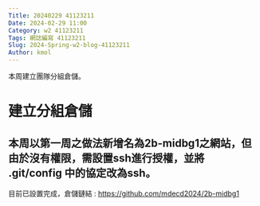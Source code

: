 ```yaml
---
Title: 20240229 41123211
Date: 2024-02-29 11:00
Category: w2 41123211
Tags: 網誌編寫 41123211
Slug: 2024-Spring-w2-blog-41123211
Author: kmol
---
```


本周建立團隊分組倉儲。

<!-- PELICAN_END_SUMMARY -->

# 建立分組倉儲
  本周以第一周之做法新增名為2b-midbg1之網站，但由於沒有權限，需設置ssh進行授權，並將 .git/config 中的協定改為ssh。
-
  目前已設置完成，倉儲鏈結 : <https://github.com/mdecd2024/2b-midbg1>